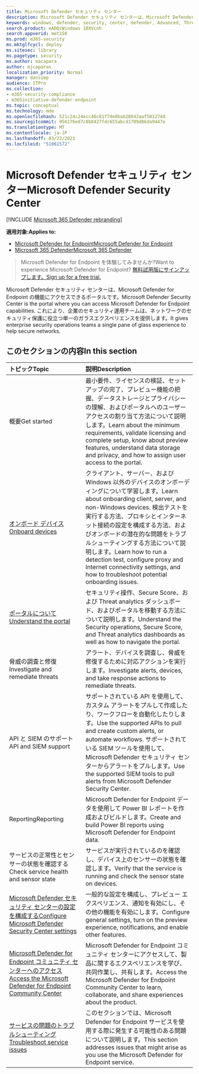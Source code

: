```yaml
---
title: Microsoft Defender セキュリティ センター
description: Microsoft Defender セキュリティ センターは、Microsoft Defender for Endpoint にアクセスできるポータルです。
keywords: windows, defender, security, center, defender, Advanced, Threat, Protection
search.product: eADQiWindows 10XVcnh
search.appverid: met150
ms.prod: m365-security
ms.mktglfcycl: deploy
ms.sitesec: library
ms.pagetype: security
ms.author: macapara
author: mjcaparas
localization_priority: Normal
manager: dansimp
audience: ITPro
ms.collection:
- m365-security-compliance
- m365initiative-defender-endpoint
ms.topic: conceptual
ms.technology: mde
ms.openlocfilehash: 521c24c24ecc46c81f74e0bab28642aaf581274d
ms.sourcegitcommit: 956176ed7c8b8427fdc655abcd1709d86da9447e
ms.translationtype: MT
ms.contentlocale: ja-JP
ms.lasthandoff: 03/23/2021
ms.locfileid: "51061572"
---
```

# <a name="microsoft-defender-security-center"></a><span data-ttu-id="c0443-104">Microsoft Defender セキュリティ センター</span><span class="sxs-lookup"><span data-stu-id="c0443-104">Microsoft Defender Security Center</span></span>

[!INCLUDE [Microsoft 365 Defender rebranding](../../includes/microsoft-defender.md)]

<span data-ttu-id="c0443-105">**適用対象:**</span><span class="sxs-lookup"><span data-stu-id="c0443-105">**Applies to:**</span></span>
- [<span data-ttu-id="c0443-106">Microsoft Defender for Endpoint</span><span class="sxs-lookup"><span data-stu-id="c0443-106">Microsoft Defender for Endpoint</span></span>](https://go.microsoft.com/fwlink/p/?linkid=2146631)
- [<span data-ttu-id="c0443-107">Microsoft 365 Defender</span><span class="sxs-lookup"><span data-stu-id="c0443-107">Microsoft 365 Defender</span></span>](https://go.microsoft.com/fwlink/?linkid=2118804)

> <span data-ttu-id="c0443-108">Microsoft Defender for Endpoint を体験してみませんか?</span><span class="sxs-lookup"><span data-stu-id="c0443-108">Want to experience Microsoft Defender for Endpoint?</span></span> [<span data-ttu-id="c0443-109">無料試用版にサインアップします。</span><span class="sxs-lookup"><span data-stu-id="c0443-109">Sign up for a free trial.</span></span>](https://www.microsoft.com/microsoft-365/windows/microsoft-defender-atp?ocid=docs-wdatp-exposedapis-abovefoldlink)

<span data-ttu-id="c0443-110">Microsoft Defender セキュリティ センターは、Microsoft Defender for Endpoint の機能にアクセスできるポータルです。</span><span class="sxs-lookup"><span data-stu-id="c0443-110">Microsoft Defender Security Center is the portal where you can access Microsoft Defender for Endpoint capabilities.</span></span> <span data-ttu-id="c0443-111">これにより、企業のセキュリティ運用チームは、ネットワークのセキュリティ保護に役立つ単一のガラスエクスペリエンスを提供します。</span><span class="sxs-lookup"><span data-stu-id="c0443-111">It gives enterprise security operations teams a single pane of glass experience to help secure networks.</span></span>

## <a name="in-this-section"></a><span data-ttu-id="c0443-112">このセクションの内容</span><span class="sxs-lookup"><span data-stu-id="c0443-112">In this section</span></span>

<span data-ttu-id="c0443-113">トピック</span><span class="sxs-lookup"><span data-stu-id="c0443-113">Topic</span></span> | <span data-ttu-id="c0443-114">説明</span><span class="sxs-lookup"><span data-stu-id="c0443-114">Description</span></span>
:---|:---
<span data-ttu-id="c0443-115">概要</span><span class="sxs-lookup"><span data-stu-id="c0443-115">Get started</span></span>  |  <span data-ttu-id="c0443-116">最小要件、ライセンスの検証、セットアップの完了、プレビュー機能の把握、データストレージとプライバシーの理解、およびポータルへのユーザー アクセスの割り当て方法について説明します。</span><span class="sxs-lookup"><span data-stu-id="c0443-116">Learn about the minimum requirements, validate licensing and complete setup, know about preview features, understand data storage and privacy, and how to assign user access to the portal.</span></span>
[<span data-ttu-id="c0443-117">オンボード デバイス</span><span class="sxs-lookup"><span data-stu-id="c0443-117">Onboard devices</span></span>](onboard-configure.md) | <span data-ttu-id="c0443-118">クライアント、サーバー、および Windows 以外のデバイスのオンボーディングについて学習します。</span><span class="sxs-lookup"><span data-stu-id="c0443-118">Learn about onboarding client, server, and non-Windows devices.</span></span> <span data-ttu-id="c0443-119">検出テストを実行する方法、プロキシとインターネット接続の設定を構成する方法、およびオンボードの潜在的な問題をトラブルシューティングする方法について説明します。</span><span class="sxs-lookup"><span data-stu-id="c0443-119">Learn how to run a detection test, configure proxy and Internet connectivity settings, and how to troubleshoot potential onboarding issues.</span></span>
[<span data-ttu-id="c0443-120">ポータルについて</span><span class="sxs-lookup"><span data-stu-id="c0443-120">Understand the portal</span></span>](use.md) | <span data-ttu-id="c0443-121">セキュリティ操作、Secure Score、および Threat analytics ダッシュボード、およびポータルを移動する方法について説明します。</span><span class="sxs-lookup"><span data-stu-id="c0443-121">Understand the Security operations, Secure Score, and Threat analytics dashboards as well as how to navigate the portal.</span></span>
<span data-ttu-id="c0443-122">脅威の調査と修復</span><span class="sxs-lookup"><span data-stu-id="c0443-122">Investigate and remediate threats</span></span> | <span data-ttu-id="c0443-123">アラート、デバイスを調査し、脅威を修復するために対応アクションを実行します。</span><span class="sxs-lookup"><span data-stu-id="c0443-123">Investigate alerts, devices, and take response actions to remediate threats.</span></span>
<span data-ttu-id="c0443-124">API と SIEM のサポート</span><span class="sxs-lookup"><span data-stu-id="c0443-124">API and SIEM support</span></span> | <span data-ttu-id="c0443-125">サポートされている API を使用して、カスタム アラートをプルして作成したり、ワークフローを自動化したりします。</span><span class="sxs-lookup"><span data-stu-id="c0443-125">Use the supported APIs to pull and create custom alerts, or automate workflows.</span></span> <span data-ttu-id="c0443-126">サポートされている SIEM ツールを使用して、Microsoft Defender セキュリティ センターからアラートをプルします。</span><span class="sxs-lookup"><span data-stu-id="c0443-126">Use the supported SIEM tools to pull alerts from Microsoft Defender Security Center.</span></span>
<span data-ttu-id="c0443-127">Reporting</span><span class="sxs-lookup"><span data-stu-id="c0443-127">Reporting</span></span> | <span data-ttu-id="c0443-128">Microsoft Defender for Endpoint データを使用して Power BI レポートを作成およびビルドします。</span><span class="sxs-lookup"><span data-stu-id="c0443-128">Create and build Power BI reports using Microsoft Defender for Endpoint data.</span></span>
<span data-ttu-id="c0443-129">サービスの正常性とセンサーの状態を確認する</span><span class="sxs-lookup"><span data-stu-id="c0443-129">Check service health and sensor state</span></span> | <span data-ttu-id="c0443-130">サービスが実行されているのを確認し、デバイス上のセンサーの状態を確認します。</span><span class="sxs-lookup"><span data-stu-id="c0443-130">Verify that the service is running and check the sensor state on devices.</span></span>
[<span data-ttu-id="c0443-131">Microsoft Defender セキュリティ センターの設定を構成する</span><span class="sxs-lookup"><span data-stu-id="c0443-131">Configure Microsoft Defender Security Center settings</span></span>](preferences-setup.md) | <span data-ttu-id="c0443-132">一般的な設定を構成し、プレビュー エクスペリエンス、通知を有効にし、その他の機能を有効にします。</span><span class="sxs-lookup"><span data-stu-id="c0443-132">Configure general settings, turn on the preview experience, notifications, and enable other features.</span></span>
[<span data-ttu-id="c0443-133">Microsoft Defender for Endpoint コミュニティ センターへのアクセス</span><span class="sxs-lookup"><span data-stu-id="c0443-133">Access the Microsoft Defender for Endpoint Community Center</span></span>](community.md) | <span data-ttu-id="c0443-134">Microsoft Defender for Endpoint コミュニティ センターにアクセスして、製品に関するエクスペリエンスを学び、共同作業し、共有します。</span><span class="sxs-lookup"><span data-stu-id="c0443-134">Access the Microsoft Defender for Endpoint Community Center to learn, collaborate, and share experiences about the product.</span></span>
[<span data-ttu-id="c0443-135">サービスの問題のトラブルシューティング</span><span class="sxs-lookup"><span data-stu-id="c0443-135">Troubleshoot service issues</span></span>](troubleshoot-mdatp.md) | <span data-ttu-id="c0443-136">このセクションでは、Microsoft Defender for Endpoint サービスを使用する際に発生する可能性のある問題について説明します。</span><span class="sxs-lookup"><span data-stu-id="c0443-136">This section addresses issues that might arise as you use the Microsoft Defender for Endpoint service.</span></span>